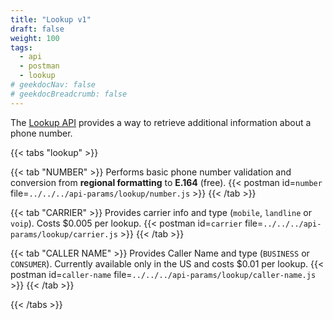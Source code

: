 ```yaml
---
title: "Lookup v1"
draft: false
weight: 100
tags:
  - api
  - postman
  - lookup
# geekdocNav: false
# geekdocBreadcrumb: false
---
```


The [Lookup API](https://www.twilio.com/docs/lookup/api) provides a way to retrieve additional information about a phone number.

{{< tabs "lookup" >}}

{{< tab "NUMBER" >}}
Performs basic phone number validation and conversion from **regional formatting** to **E.164** (free).
{{< postman id=`number` file=`../../../api-params/lookup/number.js` >}}
{{< /tab >}}

{{< tab "CARRIER" >}}
Provides carrier info and type (`mobile`, `landline` or `voip`). Costs $0.005 per lookup.
{{< postman id=`carrier` file=`../../../api-params/lookup/carrier.js` >}}
{{< /tab >}}

{{< tab "CALLER NAME" >}}
Provides Caller Name and type (`BUSINESS` or `CONSUMER`). Currently available only in the US and costs $0.01 per lookup.
{{< postman id=`caller-name` file=`../../../api-params/lookup/caller-name.js` >}}
{{< /tab >}}

{{< /tabs >}}
